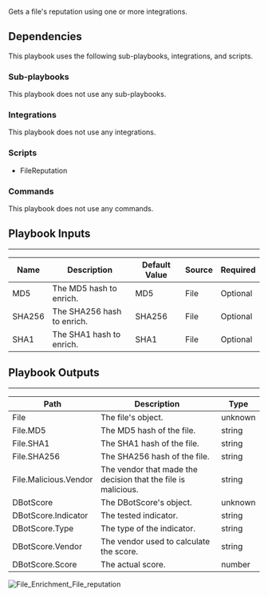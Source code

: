 Gets a file's reputation using one or more integrations.

## Dependencies
This playbook uses the following sub-playbooks, integrations, and scripts.

### Sub-playbooks
This playbook does not use any sub-playbooks.

### Integrations
This playbook does not use any integrations.

### Scripts
* FileReputation

### Commands
This playbook does not use any commands.

## Playbook Inputs
---

| **Name** | **Description** | **Default Value** | **Source** | **Required** |
| --- | --- | --- | --- | --- |
| MD5 | The MD5 hash to enrich. | MD5 | File | Optional |
| SHA256 | The SHA256 hash to enrich. | SHA256 | File | Optional |
| SHA1 | The SHA1 hash to enrich. | SHA1 | File | Optional |

## Playbook Outputs
---

| **Path** | **Description** | **Type** |
| --- | --- | --- |
| File | The file's object. | unknown |
| File.MD5 | The MD5 hash of the file. | string |
| File.SHA1 | The SHA1 hash of the file. | string |
| File.SHA256 | The SHA256 hash of the file. | string |
| File.Malicious.Vendor | The vendor that made the decision that the file is malicious. | string |
| DBotScore | The DBotScore's object. | unknown |
| DBotScore.Indicator | The tested indicator. | string |
| DBotScore.Type | The type of the indicator. | string |
| DBotScore.Vendor | The vendor used to calculate the score. | string |
| DBotScore.Score | The actual score. | number |

![File_Enrichment_File_reputation](https://github.com/demisto/content/blob/77dfca704d8ac34940713c1737f89b07a5fc2b9d/images/playbooks/File_Enrichment_File_reputation.png)

